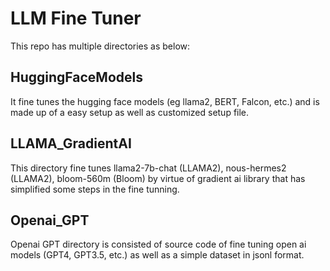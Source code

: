 # LLM Fine Tuner
This repo has multiple directories as below:

## HuggingFaceModels
It fine tunes the hugging face models (eg llama2, BERT, Falcon, etc.) and is made up of a easy setup as well as customized setup file.


## LLAMA_GradientAI
This directory fine tunes llama2-7b-chat (LLAMA2), nous-hermes2 (LLAMA2), bloom-560m (Bloom) by virtue of gradient ai library that has simplified some steps in the fine tunning.

## Openai_GPT
Openai GPT directory is consisted of source code of fine tuning open ai models (GPT4, GPT3.5, etc.) as well as a simple dataset in jsonl format.
